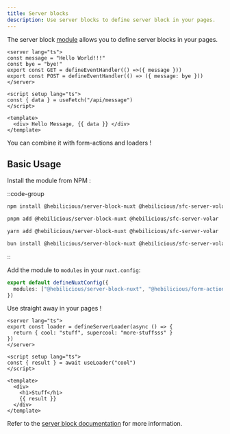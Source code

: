 ```yaml
---
title: Server blocks
description: Use server blocks to define server block in your pages.
---
```


The server block [module](https://github.com/Hebilicious/server-block-nuxt) allows you to define server blocks in your pages.

```vue [pages/message.vue]
<server lang="ts">
const message = "Hello World!!!"
const bye = "bye!"
export const GET = defineEventHandler(() =>({ message }))
export const POST = defineEventHandler(() => ({ message: bye }))
</server>

<script setup lang="ts">
const { data } = useFetch("/api/message")
</script>

<template>
  <div> Hello Message, {{ data }} </div>
</template>
```

You can combine it with form-actions and loaders !

## Basic Usage

Install the module from NPM :

::code-group
```bash [npm]
npm install @hebilicious/server-block-nuxt @hebilicious/sfc-server-volar
```
```bash [pnpm]
pnpm add @hebilicious/server-block-nuxt @hebilicious/sfc-server-volar
```
```bash [yarn]
yarn add @hebilicious/server-block-nuxt @hebilicious/sfc-server-volar
```
```bash [bun]
bun install @hebilicious/server-block-nuxt @hebilicious/sfc-server-volar
```
::

Add the module to `modules` in your `nuxt.config`:

```ts [nuxt.config.ts]
export default defineNuxtConfig({
  modules: ["@hebilicious/server-block-nuxt", "@hebilicious/form-actions-nuxt"] // the order is important !
})
```

Use straight away in your pages !

```vue [pages/cool.vue]
<server lang="ts">
export const loader = defineServerLoader(async () => {
  return { cool: "stuff", supercool: "more-stuffsss" }
})
</server>

<script setup lang="ts">
const { result } = await useLoader("cool")
</script>

<template>
  <div>
    <h1>Stuff</h1>
    {{ result }}
  </div>
</template>
```

Refer to the [server block documentation](https://github.com/Hebilicious/server-block-nuxt) for more information.
